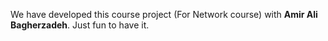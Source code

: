 We have developed this course project (For Network course) with **Amir Ali Bagherzadeh**. Just fun to have it.
